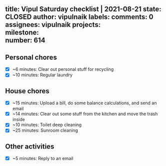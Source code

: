 title:	Vipul Saturday checklist | 2021-08-21
state:	CLOSED
author:	vipulnaik
labels:	
comments:	0
assignees:	vipulnaik
projects:	
milestone:	
number:	614
--
## Personal chores

- [x] ~6 minutes: Clear out personal stuff for recycling
- [x] ~10 minutes: Regular laundry 

## House chores

- [x] ~15 minutes: Upload a bill, do some balance calculations, and send an email
- [x] ~14 minutes: Clear out some stuff from the kitchen and move the trash inside
- [x] ~10 minutes: Toilet deep cleaning 
- [x] ~25 minutes: Sunroom cleaning 

## Other activities

- [x] ~5 minutes: Reply to an email  
